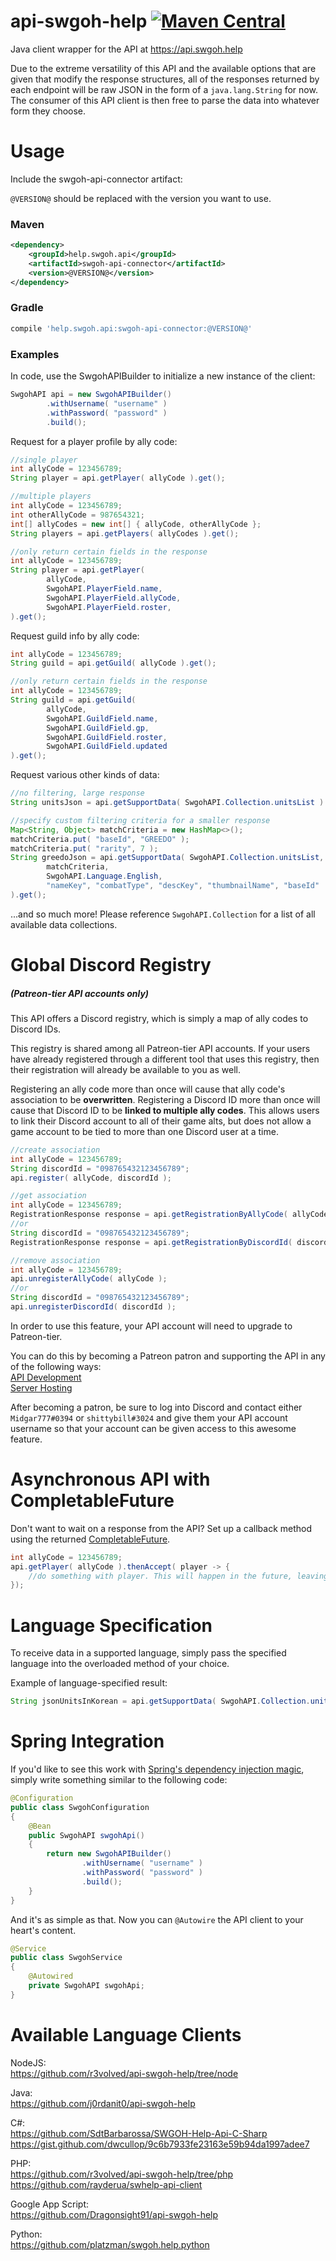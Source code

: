 # api-swgoh-help [![Maven Central](https://img.shields.io/maven-central/v/help.swgoh.api/swgoh-api-connector.svg?style=flat-square)](https://mvnrepository.com/artifact/help.swgoh.api/swgoh-api-connector)
Java client wrapper for the API at https://api.swgoh.help

Due to the extreme versatility of this API and the available options that are given that modify the response structures, all of the responses returned by each endpoint will be raw JSON in the form of a `java.lang.String` for now. The consumer of this API client is then free to parse the data into whatever form they choose.

# Usage
Include the swgoh-api-connector artifact:

`@VERSION@` should be replaced with the version you want to use.

### Maven
```xml
<dependency>
    <groupId>help.swgoh.api</groupId>
    <artifactId>swgoh-api-connector</artifactId>
    <version>@VERSION@</version>
</dependency>
```

### Gradle
```groovy
compile 'help.swgoh.api:swgoh-api-connector:@VERSION@'
```

### Examples
In code, use the SwgohAPIBuilder to initialize a new instance of the client:
```java
SwgohAPI api = new SwgohAPIBuilder()
        .withUsername( "username" )
        .withPassword( "password" )
        .build();
```

Request for a player profile by ally code:
```java
//single player
int allyCode = 123456789;
String player = api.getPlayer( allyCode ).get();
```
```java
//multiple players
int allyCode = 123456789;
int otherAllyCode = 987654321;
int[] allyCodes = new int[] { allyCode, otherAllyCode };
String players = api.getPlayers( allyCodes ).get();
```
```java
//only return certain fields in the response
int allyCode = 123456789;
String player = api.getPlayer( 
        allyCode,
        SwgohAPI.PlayerField.name,
        SwgohAPI.PlayerField.allyCode,
        SwgohAPI.PlayerField.roster,
).get();
```

Request guild info by ally code:
```java
int allyCode = 123456789;
String guild = api.getGuild( allyCode ).get();
```
```java
//only return certain fields in the response
int allyCode = 123456789;
String guild = api.getGuild( 
        allyCode,
        SwgohAPI.GuildField.name,
        SwgohAPI.GuildField.gp,
        SwgohAPI.GuildField.roster,
        SwgohAPI.GuildField.updated
).get();
```

Request various other kinds of data:
```java
//no filtering, large response
String unitsJson = api.getSupportData( SwgohAPI.Collection.unitsList ).get();
```
```java
//specify custom filtering criteria for a smaller response
Map<String, Object> matchCriteria = new HashMap<>();
matchCriteria.put( "baseId", "GREEDO" );
matchCriteria.put( "rarity", 7 );
String greedoJson = api.getSupportData( SwgohAPI.Collection.unitsList,
        matchCriteria,
        SwgohAPI.Language.English,
        "nameKey", "combatType", "descKey", "thumbnailName", "baseId"
).get();
```
...and so much more! Please reference `SwgohAPI.Collection` for a list of all available data collections.

# Global Discord Registry
##### (Patreon-tier API accounts only)
This API offers a Discord registry, which is simply a map of ally codes to Discord IDs.

This registry is shared among all Patreon-tier API accounts. If your users have already registered through a different tool that uses this registry, then their registration will already be available to you as well. 

Registering an ally code more than once will cause that ally code's association to be **overwritten**. Registering a Discord ID more than once will cause that Discord ID to be **linked to multiple ally codes**. This allows users to link their Discord account to all of their game alts, but does not allow a game account to be tied to more than one Discord user at a time.

```java
//create association
int allyCode = 123456789;
String discordId = "098765432123456789";
api.register( allyCode, discordId );
```
```java
//get association
int allyCode = 123456789;
RegistrationResponse response = api.getRegistrationByAllyCode( allyCode ).get();
//or
String discordId = "098765432123456789";
RegistrationResponse response = api.getRegistrationByDiscordId( discordId ).get();
```
```java
//remove association
int allyCode = 123456789;
api.unregisterAllyCode( allyCode );
//or
String discordId = "098765432123456789";
api.unregisterDiscordId( discordId );
```

In order to use this feature, your API account will need to upgrade to Patreon-tier.

You can do this by becoming a Patreon patron and supporting the API in any of the following ways:<br/>
[API Development](https://www.patreon.com/shittybots/overview)<br/>
[Server Hosting](https://www.patreon.com/user/posts?u=470177)

After becoming a patron, be sure to log into Discord and contact either `Midgar777#0394` or `shittybill#3024` and give them your API account username so that your account can be given access to this awesome feature.

# Asynchronous API with CompletableFuture
Don't want to wait on a response from the API? Set up a callback method using the returned [CompletableFuture](https://www.baeldung.com/java-completablefuture).

```java
int allyCode = 123456789;
api.getPlayer( allyCode ).thenAccept( player -> {
    //do something with player. This will happen in the future, leaving the main thread unblocked
});
```

# Language Specification
To receive data in a supported language, simply pass the specified language into the overloaded method of your choice.

Example of language-specified result:
```java
String jsonUnitsInKorean = api.getSupportData( SwgohAPI.Collection.unitsList, SwgohAPI.Language.Korean );
```

# Spring Integration
If you'd like to see this work with [Spring's dependency injection magic](https://docs.spring.io/spring/docs/current/spring-framework-reference/core.html#spring-core), simply write something similar to the following code:
```java
@Configuration
public class SwgohConfiguration
{
    @Bean
    public SwgohAPI swgohApi()
    {
        return new SwgohAPIBuilder()
                .withUsername( "username" )
                .withPassword( "password" )
                .build();
    }
}
```

And it's as simple as that. Now you can `@Autowire` the API client to your heart's content.
```java
@Service
public class SwgohService
{
    @Autowired
    private SwgohAPI swgohApi;
}
```

# Available Language Clients
NodeJS:<br/>
https://github.com/r3volved/api-swgoh-help/tree/node

Java:<br/>
https://github.com/j0rdanit0/api-swgoh-help

C#:<br/>
https://github.com/SdtBarbarossa/SWGOH-Help-Api-C-Sharp
https://gist.github.com/dwcullop/9c6b7933fe23163e59b94da1997adee7

PHP:<br/>
https://github.com/r3volved/api-swgoh-help/tree/php <br/>
https://github.com/rayderua/swhelp-api-client

Google App Script:<br/>
https://github.com/Dragonsight91/api-swgoh-help

Python:<br/>
https://github.com/platzman/swgoh.help.python

